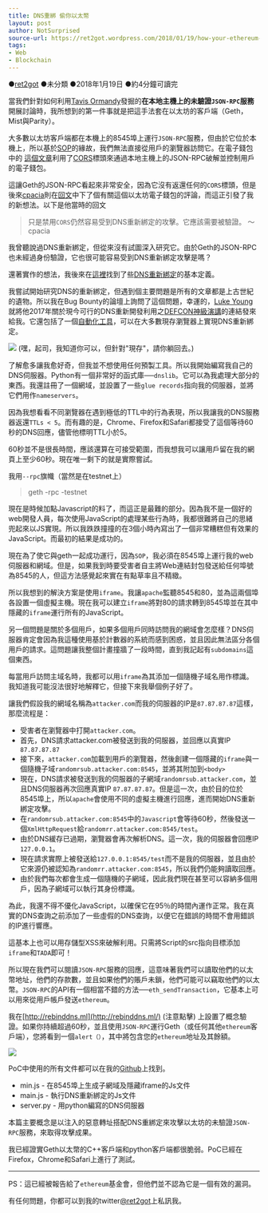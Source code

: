 ```yaml
---
title: DNS重綁 偷你以太幣
layout: post
author: NotSurprised
source-url: https://ret2got.wordpress.com/2018/01/19/how-your-ethereum-can-be-stolen-using-dns-rebinding/
tags:
- Web
- Blockchain
---
```


●[ret2got](https://ret2got.wordpress.com/author/ret2got/) ●未分類 ●2018年1月19日 ●約4分鐘可讀完
 
當我們針對如何利用[Tavis Ormandy](https://twitter.com/taviso/)發掘的**在本地主機上的未驗證`JSON-RPC`服務**開展討論時，我所想到的第一件事就是把這手法套在以太坊的客戶端（Geth，Mist與Parity）。

大多數以太坊客戶端都在本機上的8545埠上運行`JSON-RPC`服務，但由於它位於本機上，所以基於[SOP](https://en.wikipedia.org/wiki/Same-origin_policy)的緣故，我們無法直接從用戶的瀏覽器訪問它。在電子錢包中的
[這個文章](https://github.com/spesmilo/electrum/issues/3374)利用了[CORS](https://en.wikipedia.org/wiki/Cross-origin_resource_sharing)標頭來通過本地主機上的JSON-RPC破解並控制用戶的電子錢包。

這讓Geth的JSON-RPC看起來非常安全，因為它沒有返還任何的`CORS`標頭，但是後來[cpacia](https://github.com/cpacia)則在[回文](https://github.com/spesmilo/electrum/issues/3374)中下了個有關這個以太坊電子錢包的評論，而這正引發了我的新想法。以下是他當時的回文

> 只是禁用`CORS`仍然容易受到DNS重新綁定的攻擊。它應該需要被驗證。       〜cpacia

我曾聽說過DNS重新綁定，但從來沒有試圖深入研究它。由於Geth的JSON-RPC也未經過身份驗證，它也很可能容易受到DNS重新綁定攻擊是嗎？

還著實作的想法，我後來在[這裡](https://searchsecurity.techtarget.com/definition/DNS-rebinding-attack)找到了些[DNS重新綁定](https://en.wikipedia.org/wiki/DNS_rebinding)的基本定義。

我嘗試開始研究DNS的重新綁定，但遇到個主要問題是所有的文章都是上古世紀的遺物。所以我在Bug Bounty的論壇上詢問了這個問題，幸運的，[Luke Young](https://twitter.com/TheBoredEng)就將他2017年關於現今可行的DNS重新開發利用之[DEFCON神級演講](https://www.youtube.com/watch?v=Q0JG_eKLcws)的連結發來給我。它還包括了一個[自動化工具](https://github.com/linkedin/jaqen)，可以在大多數現存瀏覽器上實現DNS重新綁定。

![](https://i.imgur.com/TJQyWCe.png)
(嘿，起司，我知道你可以，但針對"現存"，請你躺回去。)

了解愈多讓我愈好奇，但我並不想使用任何預製工具。所以我開始編寫我自己的DNS伺服器。Python有一個非常好的函式庫──`dnslib`。它可以為我處理大部分的東西。我還註冊了一個網域，並設置了一些`glue records`指向我的伺服器，並將它們用作`nameservers`。

因為我想看看不同瀏覽器在遇到極低的TTL中的行為表現，所以我讓我的DNS服務器返還`TTLs < 5`。而有趣的是，Chrome、Firefox和Safari都接受了這個等待60秒的DNS回應，儘管他標明TTL小於5。

60秒並不是很長時間，應該還算在可接受範圍，而我想我可以讓用戶留在我的網頁上至少60秒。現在唯一剩下的就是實際嘗試。

我用`--rpc`旗幟（當然是在testnet上）

> geth -rpc -testnet

現在是時候加點Javascript的料了，而這正是最難的部分。因為我不是一個好的web開發人員，每次使用JavaScript的處理某些行為時，我都很難將自己的思緒兜起來以JS實現。所以我跌跌撞撞的在3個小時內寫出了一個非常糟糕但有效果的JavaScript。而最初的結果是成功的。

現在為了使它與geth一起成功運行，因為`SOP`，我必須在8545埠上運行我的web伺服器和網域。但是，如果我到時要受害者自主將Web連結封包發送給任何埠號為8545的人，但這方法感覺起來實在有點草率且不精緻。

所以我想到的解決方案是使用`iframe`。我讓`apache`監聽8545和80，並為這兩個埠各設置一個虛擬主機。現在我可以建立`iframe`將對80的請求轉到8545埠並在其中隱藏的`iframe`運行所有的JavaScript。

另一個問題是關於多個用戶，如果多個用戶同時訪問我的網域會怎麼樣？DNS伺服器肯定會因為我這種使用基於計數器的系統而感到困惑，並且因此無法區分各個用戶的請求。這問題讓我整個計畫撞牆了一段時間，直到我記起有`subdomains`這個東西。

每當用戶訪問主域名時，我都可以用`iframe`為其添加一個隨機子域名用作標識。我知道我可能沒法很好地解釋它，但接下來我舉個例子好了。

讓我們假設我的網域名稱為`attacker.com`而我的伺服器的IP是`87.87.87.87`這樣，那麼流程是：

* 受害者在瀏覽器中打開`attacker.com`。
* 首先，DNS請求attacker.com被發送到我的伺服器，並回應以真實IP `87.87.87.87`
* 接下來，`attacker.com`加載到用戶的瀏覽器，然後創建一個隱藏的`iframe`與一個隨機子域`randomrsub.attacker.com:8545`，並將其附加到`<body>`
* 現在，DNS請求被發送到我的伺服器的子網域`randomrsub.attacker.com`，並且DNS伺服器再次回應真實IP `87.87.87.87`。但是這一次，由於目的位於8545埠上，所以`apache`會使用不同的虛擬主機進行回應，進而開始DNS重新綁定攻擊。
* 在`randomrsub.attacker.com:8545`中的`Javascript`會等待60秒，然後發送一個`XmlHttpRequest`給`randomrr.attacker.com:8545/test`。
* 由於DNS緩存已過期，瀏覽器會再次解析DNS。這一次，我的伺服器會回應IP `127.0.0.1`。
* 現在請求實際上被發送給`127.0.0.1:8545/test`而不是我的伺服器，並且由於它來源仍被認知為`randomrr.attacker.com:8545`，所以我們仍能夠讀取回應。
* 由於我們每次都會生成一個隨機的子網域，因此我們現在甚至可以容納多個用戶，因為子網域可以執行其身份標識。

為此，我還不得不優化JavaScript，以確保它在95％的時間內運作正常。我在真實的DNS查詢之前添加了一些虛假的DNS查詢，以便它在錯誤的時間不會用錯誤的IP進行響應。

這基本上也可以用存儲型XSS來破解利用。只需將Script的src指向目標添加`iframe`和`TADA`即可！

所以現在我們可以閱讀`JSON-RPC`服務的回應，這意味著我們可以讀取他們的以太幣地址，他們的存款數，並且如果他們的賬戶未鎖，他們可能可以竊取他們的以太幣。`JSON-RPC`的API有一個相當不錯的方法──`eth_sendTransaction`，它基本上可以用來從用戶帳戶發送`ethereum`。

我在[http://rebinddns.ml](http://rebinddns.ml/) (注意點擊) 上設置了概念驗證。如果你持續超過60秒，並且使用`JSON-RPC`運行Geth（或任何其他`ethereum`客戶端），您將看到一個`alert（）`，其中將包含您的`ethereum`地址及其餘額。

![](https://i.imgur.com/jsroMso.png)

PoC中使用的所有文件都可以在我的[Github](https://github.com/drigg3r/Ethereum-JSONRPC-DNS-Rebinding)上找到。

* min.js - 在8545埠上生成子網域及隱藏iframe的Js文件
* main.js - 執行DNS重新綁定的Js文件
* server.py - 用python編寫的DNS伺服器

本篇主要概念是以注入的惡意轉址搭配DNS重綁定來攻擊以太坊的未驗證`JSON-RPC`服務，來取得攻擊成果。

我已經證實Geth以太幣的C++客戶端和python客戶端都很脆弱。PoC已經在Firefox，Chrome和Safari上進行了測試。

---

PS：這已經被報告給了`ethereum`基金會，但他們並不認為它是一個有效的漏洞。

有任何問題，你都可以到我的twitter[@ret2got](https://twitter.com/ret2got)上私訊我。